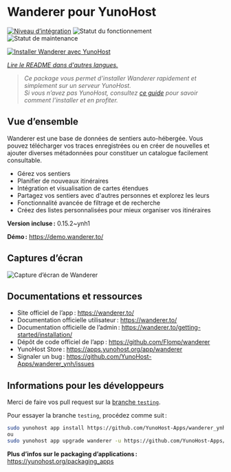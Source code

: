 <!--
Nota bene : ce README est automatiquement généré par <https://github.com/YunoHost/apps/tree/master/tools/readme_generator>
Il NE doit PAS être modifié à la main.
-->

# Wanderer pour YunoHost

[![Niveau d’intégration](https://apps.yunohost.org/badge/integration/wanderer)](https://ci-apps.yunohost.org/ci/apps/wanderer/)
![Statut du fonctionnement](https://apps.yunohost.org/badge/state/wanderer)
![Statut de maintenance](https://apps.yunohost.org/badge/maintained/wanderer)

[![Installer Wanderer avec YunoHost](https://install-app.yunohost.org/install-with-yunohost.svg)](https://install-app.yunohost.org/?app=wanderer)

*[Lire le README dans d'autres langues.](./ALL_README.md)*

> *Ce package vous permet d’installer Wanderer rapidement et simplement sur un serveur YunoHost.*  
> *Si vous n’avez pas YunoHost, consultez [ce guide](https://yunohost.org/install) pour savoir comment l’installer et en profiter.*

## Vue d’ensemble

Wanderer est une base de données de sentiers auto-hébergée. Vous pouvez télécharger vos traces enregistrées ou en créer de nouvelles et ajouter diverses métadonnées pour constituer un catalogue facilement consultable.

- Gérez vos sentiers
- Planifier de nouveaux itinéraires
- Intégration et visualisation de cartes étendues
- Partagez vos sentiers avec d'autres personnes et explorez les leurs
- Fonctionnalité avancée de filtrage et de recherche
- Créez des listes personnalisées pour mieux organiser vos itinéraires


**Version incluse :** 0.15.2~ynh1

**Démo :** <https://demo.wanderer.to/>

## Captures d’écran

![Capture d’écran de Wanderer](./doc/screenshots/wanderer.png)

## Documentations et ressources

- Site officiel de l’app : <https://wanderer.to/>
- Documentation officielle utilisateur : <https://wanderer.to/>
- Documentation officielle de l’admin : <https://wanderer.to/getting-started/installation/>
- Dépôt de code officiel de l’app : <https://github.com/Flomp/wanderer>
- YunoHost Store : <https://apps.yunohost.org/app/wanderer>
- Signaler un bug : <https://github.com/YunoHost-Apps/wanderer_ynh/issues>

## Informations pour les développeurs

Merci de faire vos pull request sur la [branche `testing`](https://github.com/YunoHost-Apps/wanderer_ynh/tree/testing).

Pour essayer la branche `testing`, procédez comme suit :

```bash
sudo yunohost app install https://github.com/YunoHost-Apps/wanderer_ynh/tree/testing --debug
ou
sudo yunohost app upgrade wanderer -u https://github.com/YunoHost-Apps/wanderer_ynh/tree/testing --debug
```

**Plus d’infos sur le packaging d’applications :** <https://yunohost.org/packaging_apps>
